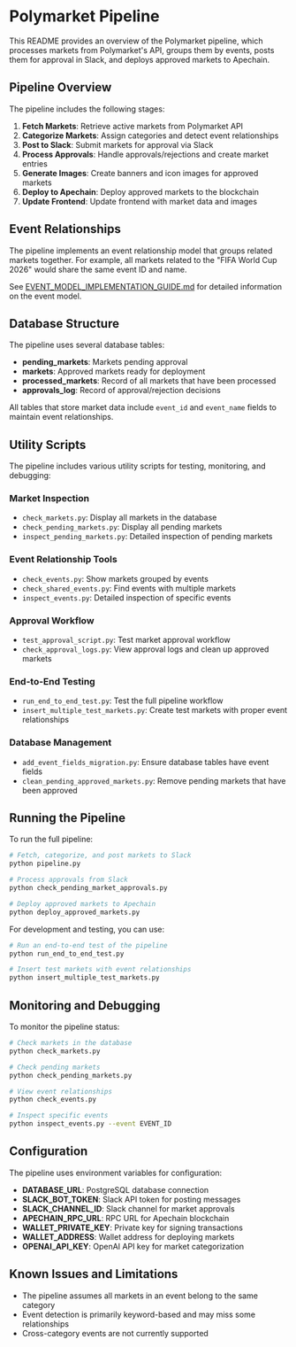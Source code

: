 # Polymarket Pipeline

This README provides an overview of the Polymarket pipeline, which processes markets from Polymarket's API, groups them by events, posts them for approval in Slack, and deploys approved markets to Apechain.

## Pipeline Overview

The pipeline includes the following stages:

1. **Fetch Markets**: Retrieve active markets from Polymarket API
2. **Categorize Markets**: Assign categories and detect event relationships
3. **Post to Slack**: Submit markets for approval via Slack
4. **Process Approvals**: Handle approvals/rejections and create market entries
5. **Generate Images**: Create banners and icon images for approved markets
6. **Deploy to Apechain**: Deploy approved markets to the blockchain
7. **Update Frontend**: Update frontend with market data and images

## Event Relationships

The pipeline implements an event relationship model that groups related markets together. For example, all markets related to the "FIFA World Cup 2026" would share the same event ID and name.

See [EVENT_MODEL_IMPLEMENTATION_GUIDE.md](./EVENT_MODEL_IMPLEMENTATION_GUIDE.md) for detailed information on the event model.

## Database Structure

The pipeline uses several database tables:

- **pending_markets**: Markets pending approval
- **markets**: Approved markets ready for deployment
- **processed_markets**: Record of all markets that have been processed
- **approvals_log**: Record of approval/rejection decisions

All tables that store market data include `event_id` and `event_name` fields to maintain event relationships.

## Utility Scripts

The pipeline includes various utility scripts for testing, monitoring, and debugging:

### Market Inspection
- `check_markets.py`: Display all markets in the database
- `check_pending_markets.py`: Display all pending markets
- `inspect_pending_markets.py`: Detailed inspection of pending markets

### Event Relationship Tools
- `check_events.py`: Show markets grouped by events
- `check_shared_events.py`: Find events with multiple markets 
- `inspect_events.py`: Detailed inspection of specific events

### Approval Workflow
- `test_approval_script.py`: Test market approval workflow
- `check_approval_logs.py`: View approval logs and clean up approved markets

### End-to-End Testing
- `run_end_to_end_test.py`: Test the full pipeline workflow
- `insert_multiple_test_markets.py`: Create test markets with proper event relationships

### Database Management  
- `add_event_fields_migration.py`: Ensure database tables have event fields
- `clean_pending_approved_markets.py`: Remove pending markets that have been approved

## Running the Pipeline

To run the full pipeline:

```bash
# Fetch, categorize, and post markets to Slack
python pipeline.py

# Process approvals from Slack
python check_pending_market_approvals.py

# Deploy approved markets to Apechain
python deploy_approved_markets.py
```

For development and testing, you can use:

```bash
# Run an end-to-end test of the pipeline
python run_end_to_end_test.py

# Insert test markets with event relationships
python insert_multiple_test_markets.py
```

## Monitoring and Debugging

To monitor the pipeline status:

```bash
# Check markets in the database
python check_markets.py

# Check pending markets
python check_pending_markets.py

# View event relationships
python check_events.py

# Inspect specific events
python inspect_events.py --event EVENT_ID
```

## Configuration

The pipeline uses environment variables for configuration:

- **DATABASE_URL**: PostgreSQL database connection
- **SLACK_BOT_TOKEN**: Slack API token for posting messages
- **SLACK_CHANNEL_ID**: Slack channel for market approvals
- **APECHAIN_RPC_URL**: RPC URL for Apechain blockchain
- **WALLET_PRIVATE_KEY**: Private key for signing transactions
- **WALLET_ADDRESS**: Wallet address for deploying markets
- **OPENAI_API_KEY**: OpenAI API key for market categorization

## Known Issues and Limitations

- The pipeline assumes all markets in an event belong to the same category
- Event detection is primarily keyword-based and may miss some relationships
- Cross-category events are not currently supported
